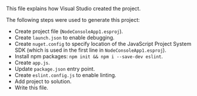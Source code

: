 This file explains how Visual Studio created the project.

The following steps were used to generate this project:
- Create project file (`NodeConsoleApp1.esproj`).
- Create `launch.json` to enable debugging.
- Create `nuget.config` to specify location of the JavaScript Project System SDK (which is used in the first line in `NodeConsoleApp1.esproj`).
- Install npm packages: `npm init && npm i --save-dev eslint`.
- Create `app.js`.
- Update `package.json` entry point.
- Create `eslint.config.js` to enable linting.
- Add project to solution.
- Write this file.
